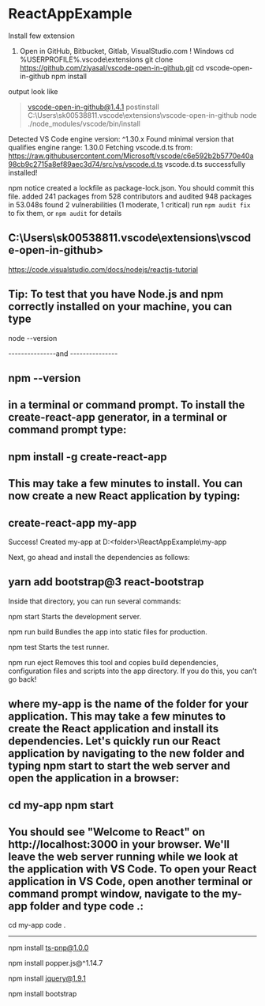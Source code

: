 # ReactAppExample
Install few extension
1. Open in GitHub, Bitbucket, Gitlab, VisualStudio.com !
Windows
cd %USERPROFILE%\.vscode\extensions
git clone https://github.com/ziyasal/vscode-open-in-github.git
cd vscode-open-in-github
npm install

output look like
> vscode-open-in-github@1.4.1 postinstall C:\Users\sk00538811\.vscode\extensions\vscode-open-in-github
> node ./node_modules/vscode/bin/install

Detected VS Code engine version: ^1.30.x
Found minimal version that qualifies engine range: 1.30.0
Fetching vscode.d.ts from: https://raw.githubusercontent.com/Microsoft/vscode/c6e592b2b5770e40a98cb9c2715a8ef89aec3d74/src/vs/vscode.d.ts
vscode.d.ts successfully installed!

npm notice created a lockfile as package-lock.json. You should commit this file.
added 241 packages from 528 contributors and audited 948 packages in 53.048s
found 2 vulnerabilities (1 moderate, 1 critical)
  run `npm audit fix` to fix them, or `npm audit` for details

C:\Users\sk00538811\.vscode\extensions\vscode-open-in-github>
----------------------------------------------------------------------------------------------------
https://code.visualstudio.com/docs/nodejs/reactjs-tutorial

Tip: To test that you have Node.js and npm correctly installed on your machine, you can type 
---------------
node --version 

---------------and ---------------

npm --version 
---------------
in a terminal or command prompt.
To install the create-react-app generator, in a terminal or command prompt type:
------------------------------------
npm install -g create-react-app
------------------------------------
This may take a few minutes to install. You can now create a new React application by typing:
------------------------------
create-react-app my-app
--------------------------------
Success! Created my-app at D:\<folder>\ReactAppExample\my-app

Next, go ahead and install the dependencies as follows:

yarn add bootstrap@3 react-bootstrap
-----------------------------------------
Inside that directory, you can run several commands:

  npm start
    Starts the development server.

  npm run build
    Bundles the app into static files for production.

  npm test
    Starts the test runner.

  npm run eject
    Removes this tool and copies build dependencies, configuration files
    and scripts into the app directory. If you do this, you can’t go back!

where my-app is the name of the folder for your application. This may take a few minutes to create the React application and install its dependencies.
Let's quickly run our React application by navigating to the new folder and typing npm start to start the web server and open the application in a browser:
-----------------
cd my-app
npm start
------------------
You should see "Welcome to React" on http://localhost:3000 in your browser. We'll leave the web server running while we look at the application with VS Code.
To open your React application in VS Code, open another terminal or command prompt window, navigate to the my-app folder and type code .:
--------------

cd my-app
code .

--------------

npm install ts-pnp@1.0.0

npm install popper.js@^1.14.7

npm install jquery@1.9.1

npm install bootstrap
